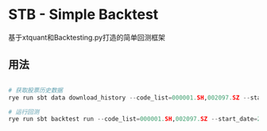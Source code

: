 # STB - Simple Backtest

基于xtquant和Backtesting.py打造的简单回测框架

## 用法

```python

# 获取股票历史数据
rye run sbt data download_history --code_list=000001.SH,002097.SZ --start_date=20240901 --end_date=20250808 --period=5m

# 运行回测
rye run sbt backtest run --code_list=000001.SH,002097.SZ --start_date=20240901 --end_date=20250808 --period=30m --strategy=SMACross --cash=10000000
```
